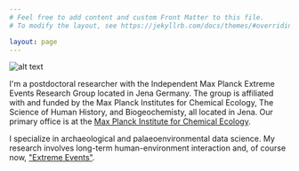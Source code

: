 ```yaml
---
# Feel free to add content and custom Front Matter to this file.
# To modify the layout, see https://jekyllrb.com/docs/themes/#overriding-theme-defaults

layout: page
---
```

![alt text]({{site.url}}/assets/img/BlackForestCastle.jpg)

I'm a postdoctoral researcher with the Independent Max Planck Extreme Events Research Group located in Jena Germany. The group is affiliated with and funded by the Max Planck Institutes for Chemical Ecology, The Science of Human History, and Biogeochemisty, all located in Jena. Our primary office is at the [Max Planck Institute for Chemical Ecology](https://www.ice.mpg.de/ext/index.php?id=extreme-events).

I specialize in archaeological and palaeoenvironmental data science. My research involves long-term human-environment interaction and, of course now, ["Extreme Events"](https://www.shh.mpg.de/1437297/extreme_events).
